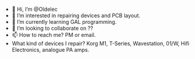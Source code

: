- 👋 Hi, I’m @Oldelec
- 👀 I’m interested in repairing devices and PCB layout.
- 🌱 I’m currently learning GAL programming.
- 💞️ I’m looking to collaborate on ??
- 📫 How to reach me? PM or email.
- What kind of devices I repair? Korg M1, T-Series, Wavestation, 01/W, Hifi Electronics, analogue PA amps.
<!---
Oldelec/Oldelec is a ✨ special ✨ repository because its `README.md` (this file) appears on your GitHub profile.
You can click the Preview link to take a look at your changes.
--->
